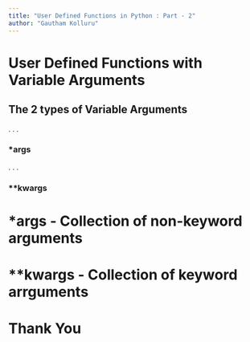 ```yaml
---
title: "User Defined Functions in Python : Part - 2"
author: "Gautham Kolluru"
---
```


# User Defined Functions with Variable Arguments

## The 2 types of Variable Arguments

. . .

### *args

. . .

### **kwargs

# *args - Collection of non-keyword arguments

# **kwargs - Collection of keyword arrguments

# Thank You